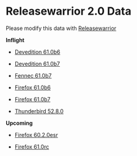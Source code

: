 

Releasewarrior 2.0 Data
=======================

Please modify this data with [Releasewarrior](https://github.com/mozilla-releng/releasewarrior-2.0)

**Inflight**

* [Devedition 61.0b6](/inflight/devedition/devedition-devedition-61.0b6.md)

* [Devedition 61.0b7](/inflight/devedition/devedition-devedition-61.0b7.md)

* [Fennec 61.0b7](/inflight/fennec/fennec-beta-61.0b7.md)

* [Firefox 61.0b6](/inflight/firefox/firefox-beta-61.0b6.md)

* [Firefox 61.0b7](/inflight/firefox/firefox-beta-61.0b7.md)

* [Thunderbird 52.8.0](/inflight/thunderbird/thunderbird-release-52.8.0.md)

**Upcoming**

* [Firefox 60.2.0esr](/upcoming/firefox/firefox-esr60-60.2.0esr.md)

* [Firefox 61.0rc](/upcoming/firefox/firefox-release-rc-61.0rc.md)

